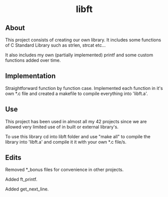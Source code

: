 <h1 align="center">
	libft
</h1>

## About 

This project consists of creating our own library. It includes some functions of C Standard Library such as strlen, strcat etc...

It also includes my own (partially implemented) printf and some custom functions added over time.

## Implementation

Straightforward function by function case. Implemented each function in it's own *.c file and created a makefile to compile everything into 'libft.a'.

## Use

This project has been used in almost all my 42 projects since we are allowed very limited use of in built or external library's.

To use this library cd into libft folder and use "make all" to compile the library into 'libft.a' and compile it it with your own *.c file/s.

## Edits

Removed *_bonus files for convenience in other projects.

Added ft_printf.

Added get_next_line.
